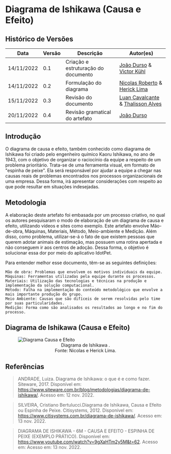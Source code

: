 # Diagrama de Ishikawa (Causa e Efeito)

## Histórico de Versões
| Data       | Versão | Descrição            | Autor(es)     |
| ---------- | ------ | -------------------- | ------------------------------------------------------------------------------------------------------------------------------------------- | 
| 14/11/2022 | 0.1    | Criação e estruturação do documento | [João Durso](https://github.com/jvsdurso) & [Victor Kühl](https://github.com/vitorekr)|  |
|  14/11/2022 | 0.2 | Formulação do diagrama  |   [Nicolas Roberto](https://github.com/Nicolas-Roberto) & [Herick Lima](https://github.com/hericklima22)|
|  15/11/2022 | 0.3 |Revisão do documento |   [Luan Cavalcante](https://github.com/Luan-Cavalcante) & [Thalisson Alves](https://github.com/Thalisson-Alves)|
|  20/11/2022 | 0.4 |Revisão gramatical do artefato |   [João Durso](https://github.com/jvsdurso) |

## Introdução

O diagrama de causa e efeito, também conhecido como diagrama de Ishikawa foi criado pelo engenheiro químico Kaoru Ishikawa, no ano de 1943, com o objetivo de organizar o raciocínio da equipe a respeito de um problema prioritário. Trata-se de uma ferramenta visual, em formato de "espinha de peixe". Ela será responsável por ajudar a equipe a chegar nas causas reais de problemas encontrados nos processos organizacionais de uma empresa. Dessa forma, irá apresentar considerações com respeito ao que pode resultar em situações indesejadas. 

## Metodologia

A elaboração deste artefato foi embasada por um processo criativo, no qual os autores pesquisaram o modo de elaboração de um diagrama de causa e efeito, utilizando vídeos e sites como exemplo. Este artefato envolve Mão-de-obra, Máquinas, Materiais, Método, Meio-ambiente e Medição. Além disso, como problema, utilizar-se-á o fato de que existem pessoas que querem adotar animais de estimação, mas possuem uma rotina apertada e não conseguem ir aos centros de adoção. Dessa forma, o objetivo é solucionar essa dor por meio do aplicativo IdotPet.

Para entender melhor esse documento, têm-se as seguintes definições:

    Mão de obra: Problemas que envolvem os motivos individuais da equipe.
    Máquinas: Ferramentas utilizadas pela equipe durante os processos.
    Materiais: Utilização das tecnologias e técnicas na produção e implementação da solução computacional.
    Método: Falha na implementação do conteúdo metodológico que envolve a mais importante produção do grupo.
    Meio Ambiente: Causas que são difíceis de serem resolvidas pelo time por suas particularidades.
    Medição: Forma como são analisados os resultados ao longo e no fim do processo.


## Diagrama de Ishikawa (Causa e Efeito)

<figure>
  <img src="https://user-images.githubusercontent.com/66215835/202049178-31544724-cd76-4096-9df9-d66af99f2d4d.png" alt="Diagrama Causa e Efeito"/>
  <figcaption style="text-align:center">Diagrama de Ishikawa
  .</figcaption>
  <figcaption style="text-align:center">Fonte: Nicolas e Herick Lima.</figcaption>
</figure>

## Referências

<!-- Feito aqui ó: https://referenciabibliografica.net/a/pt-br/ref/abnt -->

> ANDRADE, Luiza. Diagrama de Ishikawa: o que é e como fazer. Siteware, 2017. Disponível em: https://www.siteware.com.br/blog/metodologias/diagrama-de-ishikawa/. Acesso em: 12 nov. 2022.

> SILVEIRA, Cristiano Bertulucci.Diagrama de Ishikawa, Causa e Efeito ou Espinha de Peixe. Citisystems, 2012. Disponível em: https://www.citisystems.com.br/diagrama-de-ishikawa/. Acesso em: 13 nov. 2022.

> DIAGRAMA DE ISHIKAWA - 6M - CAUSA E EFEITO - ESPINHA DE PEIXE (EXEMPLO PRÁTICO). Disponível em: https://www.youtube.com/watch?v=9gXaHTm2y5M&t=62. Acesso em: Acesso em: 13 nov. 2022.
